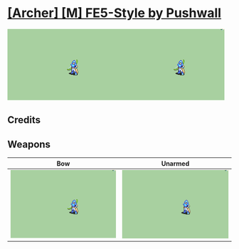 # [\[Archer\] \[M\] FE5-Style by Pushwall](./)

<img src="./5.%20Bow/Bow_000.png" alt="[Archer] [M] FE5-Style by Pushwall standing" />

## Credits



## Weapons


|Bow |Unarmed |
|  :---: | :---: |
| <img alt="Bow animation" src="./5.%20Bow/Bow.gif" /> | <img alt="Unarmed animation" src="./8.%20Unarmed/Unarmed.gif" /> |
